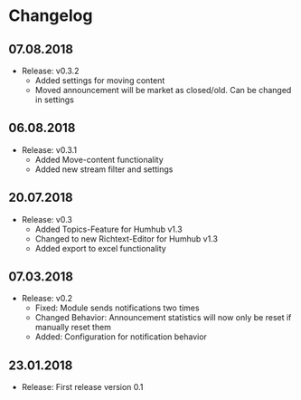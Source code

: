 Changelog
=========
07.08.2018
----------------------
- Release: v0.3.2
  - Added settings for moving content
  - Moved announcement will be market as closed/old. Can be changed in settings
  
06.08.2018
----------------------
- Release: v0.3.1
  - Added Move-content functionality
  - Added new stream filter and settings
  
20.07.2018
----------------------
- Release: v0.3
  - Added Topics-Feature for Humhub v1.3
  - Changed to new Richtext-Editor for Humhub v1.3
  - Added export to excel functionality
  
07.03.2018
----------------------
- Release: v0.2
  - Fixed: Module sends notifications two times
  - Changed Behavior: Announcement statistics will now only be reset if manually reset them
  - Added: Configuration for notification behavior

23.01.2018
----------------------
- Release: First release version 0.1

